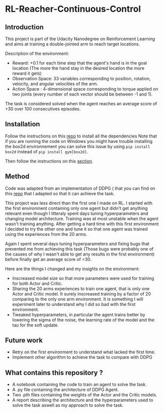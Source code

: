 # RL-Reacher-Continuous-Control

## Introduction

This project is part of the Udacity Nanodegree on Reinforcement Learning and aims at training a double-jointed arm to reach target locations.

Description of the environment:
- Reward: +0.1 for each time step that the agent's hand is in the goal location (The more the hand stay in the desired location the more reward it gets)
- Observation Space: 33 variables corresponding to position, rotation, velocity, and angular velocities of the arm.
- Action Space : 4-dimensional space corresponding to torque applied on two joints (every number of each vector should be between -1 and 1).

The task is considered solved when the agent reaches an average score of +30 over 100 consecutives episodes.

## Installation 

Follow the instructions on this [repo](https://github.com/udacity/deep-reinforcement-learning#dependencies) to install all the dependencies Note that if you are running the code on Windows you might have trouble installing the box2d environnement you can solve this issue by using `pip install box2d` instead of `pip install gym[box2d]`.

Then follow the instructions on this [section](https://github.com/udacity/deep-reinforcement-learning/tree/master/p2_continuous-control).

## Method

Code was adapted from an implementation of DDPG ( that you can find on this [repo](https://github.com/udacity/deep-reinforcement-learning/tree/master/ddpg-pendulum) that I adapted so that it can achieve the task.

This project was less direct than the first one I made on RL. I started with the first environment containing only one agent but didn't get anything relevant even though I litteraly spent days tuning hyperparameters and changing model architecture. Training was at most unstable when the agent wasn't training anything. After getting a hard time with this first environment I decided to try the other one and tune it so that one agent was trained using the experiences from the 20 arms. 

Again I spent several days tuning hyperparameters and fixing bugs that prevented me from achieving this task (Those bugs were probably one of the causes of why I wasn't able to get any results in the first environment) before finally get an average score of =30.

Here are the things I changed and my insights on the environment:
- Inscreased model size so that more parameters were used for training for both Actor and Critic.
- Sharing the 20 arms experiences to train one agent, that is only one Actor and Critic model. It surely inscreased training by a factor of 20 comparing to the only one arm environment. It is something I will experiment later to understand why I did so bad with the first environment. 
- Tweaked hyperparameters, in particular the agent trains better by lowering the sigma of the noise, the learning rate of the model and the tau for the soft update.

## Future work

- Retry on the first environment to understand what lacked the first time.
- Implement other algorithm to achieve the task to compare with DDPG

## What contains this repository ?

- A notebook containing the code to train an agent to solve the task.
- A .py file containing the architecture of DDPG Agent.
- Two .pth files containing the weights of the Actor and the Critic models.
- A report describing the architecture and the hyperparameters used to solve the task aswell as my approach to solve the task.
